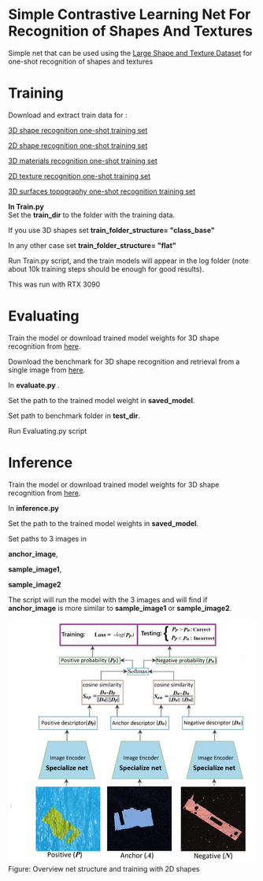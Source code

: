 # Simple Contrastive Learning Net For Recognition of Shapes And Textures

Simple net that can be used using the [Large Shape and Texture Dataset](https://sites.google.com/view/lastdataset/home) for one-shot recognition of shapes and textures

# Training

Download and extract train data for :

[3D shape recognition one-shot training set](https://zenodo.org/records/15453634/files/3D_Shape_Recognition_Synthethic_GENERAL_LARGE_SET_76k.zip?download=1)

[2D shape recognition one-shot training set](https://zenodo.org/records/15453634/files/2D_Shapes_Recognition_Textured_Synthetic_Resize2_GENERAL_LARGE_SET_61k.zip?download=1)

[3D materials recognition one-shot training set](https://zenodo.org/records/15453634/files/3D_Materials_PBR_Synthetic_GENERAL_LARGE_SET_80K.zip?download=1)

[2D texture recognition one-shot training set](https://zenodo.org/records/15453634/files/2D_Textures_Recogition__GENERAL_LARGE_SET_Synthetic_53K.zip?download=1)

[3D surfaces topography one-shot recognition training set](https://e.pcloud.link/publink/show?code=XZoc7EZwqmv9VndM78XqmVtuMevmHli99By)

**In Train.py**  
Set the **train_dir** to the folder with the training data.

If you use 3D shapes set **train_folder_structure= "class_base"**

In any other case set  **train_folder_structure= "flat"**

Run Train.py script, and the train models will appear in the log folder (note about 10k training steps should be enough for good results).

This was run with RTX 3090

# Evaluating
Train the model or download trained model weights for 3D shape recognition from [here](https://icedrive.net/s/WzjBZCCzRWTgQafZPiRxS1y8DwAN).

Download the benchmark for 3D shape recognition and retrieval from a single image from [here](https://zenodo.org/records/15453634/files/Real_Images_3D_shape_matching_Benchmarks.zip?download=1).   

In **evaluate.py** .

Set the path to the trained model weight in **saved_model**. 

Set path to benchmark folder in **test_dir**.

Run Evaluating.py script

# Inference 
Train the model or download trained model weights for 3D shape recognition from [here](https://icedrive.net/s/WzjBZCCzRWTgQafZPiRxS1y8DwAN).

In **inference.py**

Set the path to the trained model weights in **saved_model**.

Set paths to 3 images in

**anchor_image**,  

**sample_image1**, 

**sample_image2** 

The script will run the model with the 3 images and will find if **anchor_image**  is more similar to **sample_image1** or **sample_image2**.


![](/Net_Structure.jpg)
Figure: Overview net structure and training with 2D shapes
